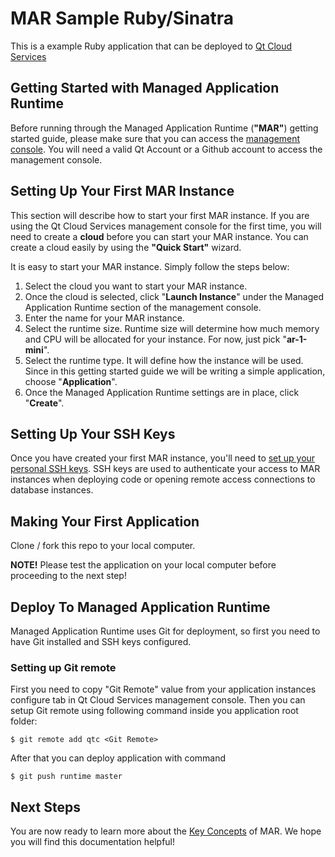 MAR Sample Ruby/Sinatra
===================

This is a example Ruby application that can be deployed to [Qt Cloud Services](https://www.qtcloudservices.com)

## Getting Started with Managed Application Runtime
Before running through the Managed Application Runtime (**"MAR"**) getting started guide, please make sure that you can access the [management console](https://console.qtcloudservices.com). You will need a valid Qt Account or a Github account to access the management console.

## Setting Up Your First MAR Instance
This section will describe how to start your first MAR instance. If you are using the Qt Cloud Services management console for the first time, you will need to create a **cloud** before you can start your MAR instance. You can create a cloud easily by using the **"Quick Start"** wizard.

It is easy to start your MAR instance. Simply follow the steps below:

1. Select the cloud you want to start your MAR instance.
2. Once the cloud is selected, click "**Launch Instance**" under the Managed Application Runtime section of the management console.
3. Enter the name for your MAR instance.
4. Select the runtime size. Runtime size will determine how much memory and CPU will be allocated for your instance. For now, just pick "**ar-1-mini**".
5. Select the runtime type. It will define how the instance will be used. Since in this getting started guide we will be writing a simple application, choose "**Application**".
6. Once the Managed Application Runtime settings are in place, click "**Create**".

## Setting Up Your SSH Keys
Once you have created your first MAR instance, you'll need to [set up your personal SSH keys](https://developer.qtcloudservices.com/mar/key-concepts/personal-ssh-keys). SSH keys are used to authenticate your access to MAR instances when deploying code or opening remote access connections to database instances.

## Making Your First Application
Clone / fork this repo to your local computer.

**NOTE!** Please test the application on your local computer before proceeding to the next step!

## Deploy To Managed Application Runtime

Managed Application Runtime uses Git for deployment, so first you need to have Git installed and SSH keys configured.

### Setting up Git remote

First you need to copy "Git Remote" value from your application instances configure tab in Qt Cloud Services management console.
Then you can setup Git remote using following command inside you application root folder:

```
$ git remote add qtc <Git Remote>
```

After that you can deploy application with command
```
$ git push runtime master
```

## Next Steps
You are now ready to learn more about the [Key Concepts](https://developer.qtcloudservices.com/mar/key-concepts) of MAR. We hope you will find this documentation helpful!
